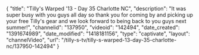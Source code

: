 {
    "title": "Tilly's Warped '13 - Day 35 Charlotte NC",
    "description": "It was super busy with you guys all day so thank you for coming by and picking up your free Tilly's gear and we look forward to being back to you guys next summer!",
    "channelid": "137950",
    "videoid": "142494",
    "date_created": "1391674989",
    "date_modified": "1418181156",
    "type": "captivate",
    "layout": "channelVideo",
    "url": "\/tilly-s-tv\/tilly-s-warped-13-day-35-charlotte-nc\/137950-142494"
}